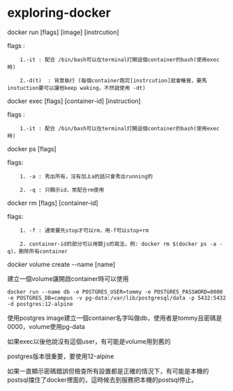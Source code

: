 # exploring-docker

docker run [flags] [image] [instrcution]

flags : 
        
        1.-it : 配合 /bin/bash可以在terminal打開這個container的bash(使用exec時)

        2.-d(t)  : 背景執行 (每個container跑完[instrcution]就會睡覺，要馬instuction要可以讓他keep waking，不然就使用 -dt)
        
docker exec [flags] [container-id] [instruction]

flags :

        1.-it : 配合 /bin/bash可以在terminal打開這個container的bash(使用exec時)
        
docker ps [flags]

flags:

        1. -a : 秀出所有，沒有加上a的話只會秀出running的
        
        2. -q : 只顯示id，常配合rm使用
        
docker rm [flags] [container-id]

flags:
        
        1. -f : 通常要先stop才可以rm，用-f可以stop+rm
        
        2. container-id的部分可以用類js的寫法，例: docker rm $(docker ps -a -q)，刪除所有container
        
docker volume create --name [name]

建立一個volume讓開啟container時可以使用

```
docker run --name db -e POSTGRES_USER=tommy -e POSTGRES_PASSWORD=0000 -e POSTGRES_DB=campus -v pg-data:/var/lib/postgresql/data -p 5432:5432 -d postgres:12-alpine
```

使用postgres image建立一個container名字叫做db，使用者是tommy且密碼是0000，volume使用pg-data

如果exec以後他說沒有這個user，有可能是volume用到舊的

postgres版本很重要，要使用12-alpine

如果一直顯示密碼錯誤但檢查所有設置都是正確的情況下，有可能是本機的postsql擋住了docker裡面的，這時候去到服務把本機的postsql停止。
